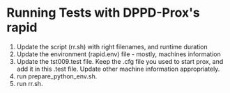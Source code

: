 # Running Tests with DPPD-Prox's rapid 

 1. Update the script (rr.sh) with right filenames, and runtime duration
 2. Update the environment (rapid.env) file - mostly, machines information
 3. Update the tst009.test file. Keep the .cfg file you used to start prox, and add it in this .test file. Update other machine information appropriately.
 4. run prepare_python_env.sh.
 5. run rr.sh.
